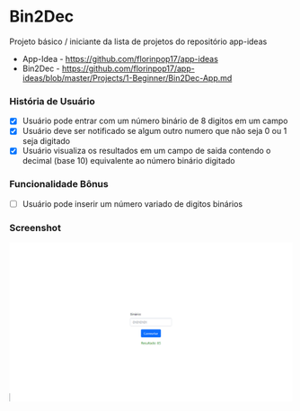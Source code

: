 # Bin2Dec

Projeto básico / iniciante da lista de projetos do repositório app-ideas

- App-Idea - https://github.com/florinpop17/app-ideas
- Bin2Dec - https://github.com/florinpop17/app-ideas/blob/master/Projects/1-Beginner/Bin2Dec-App.md

### História de Usuário
- [x] Usuário pode entrar com um número binário de 8 digitos em um campo
- [x] Usuário deve ser notificado se algum outro numero que não seja 0 ou 1 seja digitado
- [x] Usuário visualiza os resultados em um campo de saida contendo o decimal (base 10) equivalente ao número binário digitado

### Funcionalidade Bônus
- [ ] Usuário pode inserir um número variado de digitos binários

### Screenshot

![<img src="screenshot" width="50%">](screenshot.png)